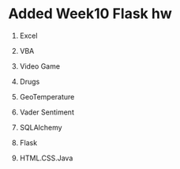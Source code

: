 # Added Week10 Flask hw

1. Excel

2. VBA

3. Video Game

4. Drugs

5. GeoTemperature

6. Vader Sentiment

7. SQLAlchemy

8. Flask
9. HTML.CSS.Java
